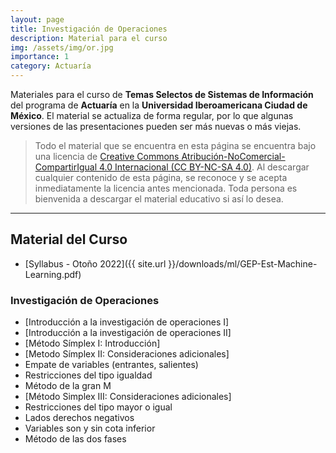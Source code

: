 ```yaml
---
layout: page
title: Investigación de Operaciones
description: Material para el curso
img: /assets/img/or.jpg
importance: 1
category: Actuaría
---
```


Materiales para el curso de **Temas Selectos de Sistemas de Información** del programa de **Actuaría** en la **Universidad Iberoamericana Ciudad de México**. El material se actualiza de forma regular, por lo que algunas versiones de las presentaciones pueden ser más nuevas o más viejas. 

> Todo el material que se encuentra en esta página se encuentra bajo una licencia de [Creative Commons Atribución-NoComercial-CompartirIgual 4.0 Internacional (CC BY-NC-SA 4.0)](https://creativecommons.org/licenses/by-nc-sa/4.0/deed.es). Al descargar cualquier contenido de esta página, se reconoce y se acepta inmediatamente la licencia antes mencionada. Toda persona es bienvenida a descargar el material educativo si así lo desea.

---

## Material del Curso

- [Syllabus - Otoño 2022]({{ site.url }}/downloads/ml/GEP-Est-Machine-Learning.pdf)

### Investigación de Operaciones

- [Introducción a la investigación de operaciones I]
- [Introducción a la investigación de operaciones II]
- [Método Símplex I: Introducción]
- [Metodo Símplex II: Consideraciones adicionales]
 - Empate de variables (entrantes, salientes)
 - Restricciones del tipo igualdad
 - Método de la gran M
- [Método Simplex III: Consideraciones adicionales]
 - Restricciones del tipo mayor o igual
 - Lados derechos negativos
 - Variables son y sin cota inferior
 - Método de las dos fases